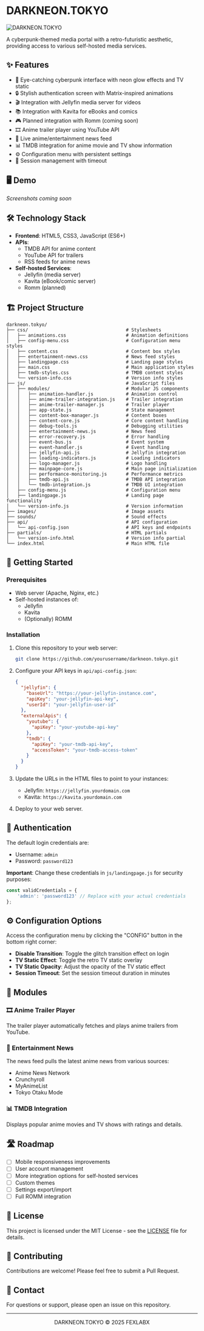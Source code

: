 # DARKNEON.TOKYO

![DARKNEON.TOKYO](https://placehold.co/800x200/000/00ff00?text=DARKNEON.TOKYO&font=raleway)

A cyberpunk-themed media portal with a retro-futuristic aesthetic, providing access to various self-hosted media services.

## ✨ Features

- 🌟 Eye-catching cyberpunk interface with neon glow effects and TV static
- 🔒 Stylish authentication screen with Matrix-inspired animations
- 🎬 Integration with Jellyfin media server for videos
- 📚 Integration with Kavita for eBooks and comics
- 🎮 Planned integration with Romm (coming soon)
- 🎞️ Anime trailer player using YouTube API
- 📰 Live anime/entertainment news feed
- 📊 TMDB integration for anime movie and TV show information
- ⚙️ Configuration menu with persistent settings
- 🔄 Session management with timeout

## 🖥️ Demo

*Screenshots coming soon*

## 🛠️ Technology Stack

- **Frontend**: HTML5, CSS3, JavaScript (ES6+)
- **APIs**:
  - TMDB API for anime content
  - YouTube API for trailers
  - RSS feeds for anime news
- **Self-hosted Services**:
  - Jellyfin (media server)
  - Kavita (eBook/comic server)
  - Romm (planned)

## 🏗️ Project Structure

```
darkneon.tokyo/
├── css/                                    # Stylesheets
│   ├── animations.css                      # Animation definitions
│   ├── config-menu.css                     # Configuration menu styles
│   ├── content.css                         # Content box styles
│   ├── entertainment-news.css              # News feed styles
│   ├── landingpage.css                     # Landing page styles
│   ├── main.css                            # Main application styles
│   ├── tmdb-styles.css                     # TMDB content styles
│   └── version-info.css                    # Version info styles
├── js/                                     # JavaScript files
│   ├── modules/                            # Modular JS components
│   │   ├── animation-handler.js            # Animation control
│   │   ├── anime-trailer-integration.js    # Trailer integration
│   │   ├── anime-trailer-manager.js        # Trailer player
│   │   ├── app-state.js                    # State management
│   │   ├── content-box-manager.js          # Content boxes
│   │   ├── content-core.js                 # Core content handling
│   │   ├── debug-tools.js                  # Debugging utilities
│   │   ├── entertainment-news.js           # News feed
│   │   ├── error-recovery.js               # Error handling
│   │   ├── event-bus.js                    # Event system
│   │   ├── event-handler.js                # Event handling
│   │   ├── jellyfin-api.js                 # Jellyfin integration
│   │   ├── loading-indicators.js           # Loading indicators
│   │   ├── logo-manager.js                 # Logo handling
│   │   ├── mainpage-core.js                # Main page initialization
│   │   ├── performance-monitoring.js       # Performance metrics
│   │   ├── tmdb-api.js                     # TMDB API integration
│   │   └── tmdb-integration.js             # TMDB UI integration
│   ├── config-menu.js                      # Configuration menu
│   ├── landingpage.js                      # Landing page functionality
│   └── version-info.js                     # Version information
├── images/                                 # Image assets
├── sounds/                                 # Sound effects
├── api/                                    # API configuration
│   └── api-config.json                     # API keys and endpoints
├── partials/                               # HTML partials
│   └── version-info.html                   # Version info partial
└── index.html                              # Main HTML file
```

## 🚀 Getting Started

### Prerequisites

- Web server (Apache, Nginx, etc.)
- Self-hosted instances of:
  - Jellyfin
  - Kavita
  - (Optionally) ROMM

### Installation

1. Clone this repository to your web server:
   ```bash
   git clone https://github.com/yourusername/darkneon.tokyo.git
   ```

2. Configure your API keys in `api/api-config.json`:
   ```json
   {
     "jellyfin": {
       "baseUrl": "https://your-jellyfin-instance.com",
       "apiKey": "your-jellyfin-api-key",
       "userId": "your-jellyfin-user-id"
     },
     "externalApis": {
       "youtube": {
         "apiKey": "your-youtube-api-key"
       },
       "tmdb": {
         "apiKey": "your-tmdb-api-key",
         "accessToken": "your-tmdb-access-token"
       }
     }
   }
   ```

3. Update the URLs in the HTML files to point to your instances:
   - Jellyfin: `https://jellyfin.yourdomain.com`
   - Kavita: `https://kavita.yourdomain.com`

4. Deploy to your web server.

## 🔐 Authentication

The default login credentials are:
- Username: `admin`
- Password: `password123`

**Important**: Change these credentials in `js/landingpage.js` for security purposes:

```javascript
const validCredentials = {
    'admin': 'password123' // Replace with your actual credentials
};
```

## ⚙️ Configuration Options

Access the configuration menu by clicking the "CONFIG" button in the bottom right corner:

- **Disable Transition**: Toggle the glitch transition effect on login
- **TV Static Effect**: Toggle the retro TV static overlay
- **TV Static Opacity**: Adjust the opacity of the TV static effect
- **Session Timeout**: Set the session timeout duration in minutes

## 🧩 Modules

### 🎞️ Anime Trailer Player

The trailer player automatically fetches and plays anime trailers from YouTube.

### 📰 Entertainment News

The news feed pulls the latest anime news from various sources:
- Anime News Network
- Crunchyroll
- MyAnimeList
- Tokyo Otaku Mode

### 📊 TMDB Integration

Displays popular anime movies and TV shows with ratings and details.

## 🛣️ Roadmap

- [ ] Mobile responsiveness improvements
- [ ] User account management
- [ ] More integration options for self-hosted services
- [ ] Custom themes
- [ ] Settings export/import
- [ ] Full ROMM integration

## 📄 License

This project is licensed under the MIT License - see the [LICENSE](LICENSE) file for details.

## 🤝 Contributing

Contributions are welcome! Please feel free to submit a Pull Request.

## 📧 Contact

For questions or support, please open an issue on this repository.

---

<p align="center">DARKNEON.TOKYO © 2025 FEXLABX</p>
